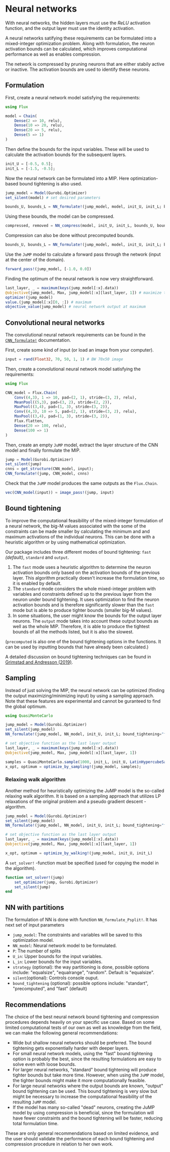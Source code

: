 # Neural networks

With neural networks, the hidden layers must use the $ReLU$ activation function, and the output layer must use the identity activation.

A neural networks satifying these requirements can be formulated into a mixed-integer optimization problem. 
Along with formulation, the neuron activation bounds can be calculated, which improves computational performance as well as enables compression.

The network is compressed by pruning neurons that are either stabily active or inactive. The activation bounds are used to identify these neurons.

## Formulation

First, create a neural network model satisfying the requirements:

```julia
using Flux

model = Chain(
    Dense(2 => 10, relu),
    Dense(10 => 20, relu),
    Dense(20 => 5, relu),
    Dense(5 => 1)
)
```

Then define the bounds for the input variables. These will be used to calculate the activation bounds for the subsequent layers.

```julia
init_U = [-0.5, 0.5];
init_L = [-1.5, -0.5];
```

Now the neural network can be formulated into a MIP. Here optimization-based bound tightening is also used.

```julia
jump_model = Model(Gurobi.Optimizer)
set_silent(model) # set desired parameters

bounds_U, bounds_L = NN_formulate!(jump_model, model, init_U, init_L; bound_tightening="standard")
```

Using these bounds, the model can be compressed.

```julia
compressed, removed = NN_compress(model, init_U, init_L, bounds_U, bounds_L)
```

Compression can also be done without precomputed bounds.

```julia
bounds_U, bounds_L = NN_formulate!(jump_model, model, init_U, init_L; bound_tightening="standard", compress=true)
```

Use the `JuMP` model to calculate a forward pass through the network (input at the center of the domain).

```julia
forward_pass!(jump_model, [-1.0, 0.0])
```

Finding the optimum of the neural network is now very straightforward.

```julia
last_layer, _ = maximum(keys(jump_model[:x].data))
@objective(jump_model, Max, jump_model[:x][last_layer, 1]) # maximize the output neuron
optimize!(jump_model)
value.(jump_model[:x][0, :]) # maximum
objective_value(jump_model) # neural network output at maximum
```

## Convolutional neural networks

The convolutional neural network requirements can be found in the [`CNN_formulate!`](@ref) documentation.

First, create some kind of input (or load an image from your computer).

```julia
input = rand(Float32, 70, 50, 1, 1) # BW 70x50 image
```

Then, create a convolutional neural network model satisfying the requirements:

```julia
using Flux

CNN_model = Flux.Chain(
    Conv((4,3), 1 => 10, pad=(2, 1), stride=(3, 2), relu),
    MeanPool((5,3), pad=(3, 2), stride=(2, 2)),
    MaxPool((3,4), pad=(1, 3), stride=(3, 2)),
    Conv((4,3), 10 => 5, pad=(2, 1), stride=(3, 2), relu),
    MaxPool((3,4), pad=(1, 3), stride=(3, 2)),
    Flux.flatten,
    Dense(20 => 100, relu),
    Dense(100 => 1)
)
```

Then, create an empty `JuMP` model, extract the layer structure of the CNN model and finally formulate the MIP.

```julia
jump = Model(Gurobi.Optimizer)
set_silent(jump)
cnns = get_structure(CNN_model, input);
CNN_formulate!(jump, CNN_model, cnns)
```

Check that the `JuMP` model produces the same outputs as the `Flux.Chain`.

```julia
vec(CNN_model(input)) ≈ image_pass!(jump, input)
```

## Bound tightening

To improve the computational feasibility of the mixed-integer formulation of a neural network, the big-M values associated with the some of the constraints can be made smaller by calculating the minimum and and maximum activations of the individual neurons. This can be done with a heuristic algorithm or by using mathematical optimization.

Our package includes three different modes of bound tightening: `fast` *(default)*, `standard` and `output`.
1. The `fast` mode uses a heuristic algorithm to determine the neuron activation bounds only based on the activation bounds of the previous layer. This algorithm practically doesn't increase the formulation time, so it is enabled by default. 
2. The `standard` mode considers the whole mixed-integer problem with variables and constraints defined up to the previous layer from the neuron under bound tightening. It uses optimization to find the neuron activation bounds and is therefore significantly slower than the `fast` mode but is able to produce tighter bounds (smaller big-M values).
3. In some situations, the user might know the bounds for the output layer neurons. The `output` mode takes into account these output bounds as well as the whole MIP. Therefore, it is able to produce the tightest bounds of all the methods listed, but it is also the slowest.

(`precomputed` is also one of the bound tightening options in the functions. It can be used by inputting bounds that have already been calculated.)

A detailed discussion on bound tightening techniques can be found in [Grimstad and Andresson (2019)](literature.md).

## Sampling

Instead of just solving the MIP, the neural network can be optimized (finding the output maximizing/minimizing input) by using a sampling approach. Note that these features are experimental and cannot be guranteed to find the global optimum.

```julia
using QuasiMonteCarlo

jump_model = Model(Gurobi.Optimizer)
set_silent(jump_model)
NN_formulate!(jump_model, NN_model, init_U, init_L; bound_tightening="fast");

# set objective function as the last layer output
last_layer, _ = maximum(keys(jump_model[:x].data))
@objective(jump_model, Max, jump_model[:x][last_layer, 1])

samples = QuasiMonteCarlo.sample(1000, init_L, init_U, LatinHypercubeSample());
x_opt, optimum = optimize_by_sampling!(jump_model, samples);
```

### Relaxing walk algorithm

Another method for heuristically optimizing the JuMP model is the so-called relaxing walk algorithm. It is based on a sampling approach that utilizes LP relaxations of the original problem and a pseudo gradient descent -algorithm.

```julia
jump_model = Model(Gurobi.Optimizer)
set_silent(jump_model)
NN_formulate!(jump_model, NN_model, init_U, init_L; bound_tightening="fast")

# set objective function as the last layer output
last_layer, _ = maximum(keys(jump_model[:x].data))
@objective(jump_model, Max, jump_model[:x][last_layer, 1])

x_opt, optimum = optimize_by_walking!(jump_model, init_U, init_L)
```

A `set_solver!` -function must be specified (used for copying the model in the algorithm).

```julia
function set_solver!(jump)
    set_optimizer(jump, Gurobi.Optimizer)
    set_silent(jump)
end
```

## NN with partitions

The formulation of NN is done with function `NN_formulate_Psplit!`. It has next set of input parameters</br>
<ul>
<li><code>jump_model</code>: The constraints and variables will be saved to this optimization model.</li>
<li><code>NN_model</code>: Neural network model to be formulated.</li>
<li><code>P</code>: The number of splits</li>
<li><code>U_in</code>: Upper bounds for the input variables.</li>
<li><code>L_in</code>: Lower bounds for the input variables.</li>
<li> <code>strategy</code> (optional): the way partitioning is done, possible options include: "equalsize", "equalrange", "random". Default is "equalsize".</li>
<li> <code>silent</code>(optional): Controls console ouput.</li>
<li><code>bound_tightening</code> (optional): possible options include: "standart", "precomputed", and "fast" (default)</li>
</ul>

## Recommendations

The choice of the best neural network bound tightening and compression procedures depends heavily on your specific use case. 
Based on some limited computational tests of our own as well as knowledge from the field, we can make the following general recommendations:

* Wide but shallow neural networks should be preferred. The bound tightening gets exponentially harder with deeper layers.
* For small neural network models, using the "fast" bound tightening option is probably the best, since the resulting formulations are easy to solve even with loose bounds.
* For larger neural networks, "standard" bound tightening will produce tighter bounds but take more time. However, when using the `JuMP` model, the tighter bounds might make it more computationally feasible.
* For large neural networks where the output bounds are known, "output" bound tightening can be used. This bound tightening is very slow but might be necessary to increase the computational feasibility of the resulting `JuMP` model.
* If the model has many so-called "dead" neurons, creating the JuMP model by using compression is beneficial, since the formulation will have fewer constraints and the bound tightening will be faster, reducing total formulation time.

These are only general recommendations based on limited evidence, and the user should validate the performance of each bound tightening and compression procedure in relation to her own work.